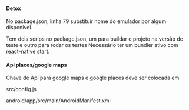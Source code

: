 #### Detox
No package.json, linha 79 substituir nome do emulador por algum disponivel.

Tem dois scrips no package.json, um para buildar o projeto na versão de teste e outro para rodar os testes
Necessário ter um bundler ativo com react-native start.

#### Api places/google maps
Chave de Api para google maps e google places deve ser colocada em

src/config.js

android/app/src/main/AndroidManifest.xml

